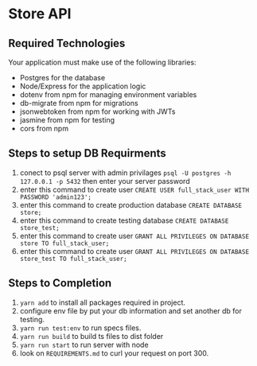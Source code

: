 # Store API


## Required Technologies
Your application must make use of the following libraries:
- Postgres for the database 
- Node/Express for the application logic
- dotenv from npm for managing environment variables
- db-migrate from npm for migrations
- jsonwebtoken from npm for working with JWTs
- jasmine from npm for testing
- cors from npm

## Steps to setup DB Requirments 
1. conect to psql server with admin privilages `psql -U postgres -h 127.0.0.1 -p 5432` then enter your server password
2. enter this command to create user `CREATE USER full_stack_user WITH PASSWORD 'admin123'; `
4. enter this command to create production database `CREATE DATABASE store; `
5. enter this command to create testing database `CREATE DATABASE store_test; `
6. enter this command to create user `GRANT ALL PRIVILEGES ON DATABASE store TO full_stack_user; `
7. enter this command to create user `GRANT ALL PRIVILEGES ON DATABASE store_test TO full_stack_user; `


## Steps to Completion
1. `yarn add` to install all packages required in project.
2. configure env file by put your db information and set another db for testing.
3. `yarn run test:env` to run specs files.
4. `yarn run build` to build ts files to dist folder
5. `yarn run start` to run server with node
7. look on `REQUIREMENTS.md` to curl your request on port 300.

